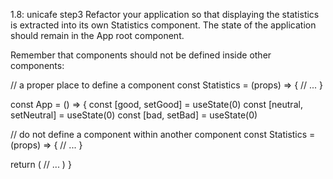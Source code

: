 1.8: unicafe step3
Refactor your application so that displaying the statistics is extracted into its own Statistics component. The state of the application should remain in the App root component.

Remember that components should not be defined inside other components:

// a proper place to define a component
const Statistics = (props) => {
  // ...
}

const App = () => {
  const [good, setGood] = useState(0)
  const [neutral, setNeutral] = useState(0)
  const [bad, setBad] = useState(0)

  // do not define a component within another component
  const Statistics = (props) => {
    // ...
  }

  return (
    // ...
  )
}